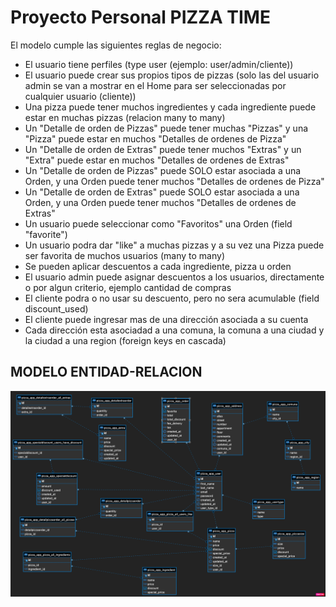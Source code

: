 # Proyecto Personal PIZZA TIME

El modelo cumple las siguientes reglas de negocio:

- El usuario tiene perfiles (type user (ejemplo: user/admin/cliente))
- El usuario puede crear sus propios tipos de pizzas (solo las del usuario admin se van a mostrar en el Home para ser seleccionadas por cualquier usuario (cliente))
- Una pizza puede tener muchos ingredientes y cada ingrediente puede estar en muchas pizzas (relacion many to many)
- Un "Detalle de orden de Pizzas" puede tener muchas "Pizzas" y una "Pizza" puede estar en muchos "Detalles de ordenes de Pizza" 
- Un "Detalle de orden de Extras" puede tener muchos "Extras" y un "Extra" puede estar en muchos "Detalles de ordenes de Extras"
- Un "Detalle de orden de Pizzas" puede SOLO estar asociada a una Orden, y una Orden puede tener muchos "Detalles de ordenes de Pizza"
- Un "Detalle de orden de Extras" puede SOLO estar asociada a una Orden, y una Orden puede tener muchos "Detalles de ordenes de Extras"
- Un usuario puede seleccionar como "Favoritos" una Orden (field "favorite")
- Un usuario podra dar "like" a muchas pizzas y a su vez una Pizza puede ser favorita de muchos usuarios (many to many)
- Se pueden aplicar descuentos a cada ingrediente, pizza u orden
- El usuario admin puede asignar descuentos a los usuarios, directamente o por algun criterio, ejemplo cantidad de compras
- El cliente podra o no usar su descuento, pero no sera acumulable (field discount_used)
- El cliente puede ingresar mas de una dirección asociada a su cuenta
- Cada dirección esta asociadad a una comuna, la comuna a una ciudad y la ciudad a una region (foreign keys en cascada)


## MODELO ENTIDAD-RELACION
![alt Purecloud](imgs/ER-MODELS.png)

